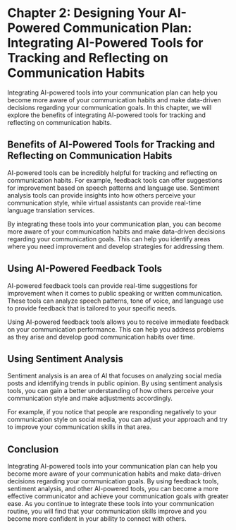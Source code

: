 Chapter 2: Designing Your AI-Powered Communication Plan: Integrating AI-Powered Tools for Tracking and Reflecting on Communication Habits
=========================================================================================================================================

Integrating AI-powered tools into your communication plan can help you become more aware of your communication habits and make data-driven decisions regarding your communication goals. In this chapter, we will explore the benefits of integrating AI-powered tools for tracking and reflecting on communication habits.

Benefits of AI-Powered Tools for Tracking and Reflecting on Communication Habits
--------------------------------------------------------------------------------

AI-powered tools can be incredibly helpful for tracking and reflecting on communication habits. For example, feedback tools can offer suggestions for improvement based on speech patterns and language use. Sentiment analysis tools can provide insights into how others perceive your communication style, while virtual assistants can provide real-time language translation services.

By integrating these tools into your communication plan, you can become more aware of your communication habits and make data-driven decisions regarding your communication goals. This can help you identify areas where you need improvement and develop strategies for addressing them.

Using AI-Powered Feedback Tools
-------------------------------

AI-powered feedback tools can provide real-time suggestions for improvement when it comes to public speaking or written communication. These tools can analyze speech patterns, tone of voice, and language use to provide feedback that is tailored to your specific needs.

Using AI-powered feedback tools allows you to receive immediate feedback on your communication performance. This can help you address problems as they arise and develop good communication habits over time.

Using Sentiment Analysis
------------------------

Sentiment analysis is an area of AI that focuses on analyzing social media posts and identifying trends in public opinion. By using sentiment analysis tools, you can gain a better understanding of how others perceive your communication style and make adjustments accordingly.

For example, if you notice that people are responding negatively to your communication style on social media, you can adjust your approach and try to improve your communication skills in that area.

Conclusion
----------

Integrating AI-powered tools into your communication plan can help you become more aware of your communication habits and make data-driven decisions regarding your communication goals. By using feedback tools, sentiment analysis, and other AI-powered tools, you can become a more effective communicator and achieve your communication goals with greater ease. As you continue to integrate these tools into your communication routine, you will find that your communication skills improve and you become more confident in your ability to connect with others.
